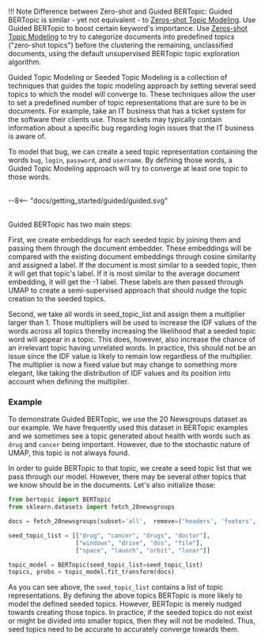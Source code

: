 !!! Note
    Difference between Zero-shot and Guided BERTopic: 
    Guided BERTopic is similar - yet not equivalent - to [Zeros-shot Topic Modeling](https://maartengr.github.io/BERTopic/getting_started/zeroshot/zeroshot.html). 
    Use Guided BERTopic to boost certain keyword's importance. Use [Zeros-shot Topic Modeling](https://maartengr.github.io/BERTopic/getting_started/zeroshot/zeroshot.html) to try to categorize documents into predefined topics ("zero-shot topics") before the clustering the remaining, unclassified documents, using the default unsupervised BERTopic topic exploration algorithm.


Guided Topic Modeling or Seeded Topic Modeling is a collection of techniques that guides the topic modeling approach by setting several seed topics to which the model will converge to. These techniques allow the user to set a predefined number of topic representations that are sure to be in documents. For example, take an IT business that has a ticket system for the software their clients use. Those tickets may typically contain information about a specific bug regarding login issues that the IT business is aware of.  

To model that bug, we can create a seed topic representation containing the words `bug`, `login`, `password`, 
and `username`. By defining those words, a Guided Topic Modeling approach will try to converge at least one topic to those words.

<br>
<div class="svg_image">
--8<-- "docs/getting_started/guided/guided.svg"
</div>
<br>

Guided BERTopic has two main steps:

First, we create embeddings for each seeded topic by joining them and passing them through the document embedder. These embeddings will be compared with the existing document embeddings through cosine similarity and assigned a label. If the document is most similar to a seeded topic, then it will get that topic's label. 
If it is most similar to the average document embedding, it will get the -1 label. 
These labels are then passed through UMAP to create a semi-supervised approach that should nudge 
the topic creation to the seeded topics.

Second, we take all words in seed_topic_list and assign them a multiplier larger than 1. 
Those multipliers will be used to increase the IDF values of the words across all topics thereby increasing 
the likelihood that a seeded topic word will appear in a topic. This does, however, also increase the chance of an irrelevant topic having unrelated words. In practice, this should not be an issue since the IDF value is likely to remain low regardless of the multiplier. The multiplier is now a fixed value but may change to something more elegant, like taking the distribution of IDF values and its position into account when defining the multiplier.
   
### **Example**
To demonstrate Guided BERTopic, we use the 20 Newsgroups dataset as our example. We have frequently used this
dataset in BERTopic examples and we sometimes see a topic generated about health with words such as `drug` and `cancer` 
being important. However, due to the stochastic nature of UMAP, this topic is not always found. 

In order to guide BERTopic to that topic, we create a seed topic list that we pass through our model. However, 
there may be several other topics that we know should be in the documents. Let's also initialize those:

```python
from bertopic import BERTopic
from sklearn.datasets import fetch_20newsgroups

docs = fetch_20newsgroups(subset='all',  remove=('headers', 'footers', 'quotes'))["data"]

seed_topic_list = [["drug", "cancer", "drugs", "doctor"],
                   ["windows", "drive", "dos", "file"],
                   ["space", "launch", "orbit", "lunar"]]

topic_model = BERTopic(seed_topic_list=seed_topic_list)
topics, probs = topic_model.fit_transform(docs)
```

As you can see above, the `seed_topic_list` contains a list of topic representations. By defining the above topics 
BERTopic is more likely to model the defined seeded topics. However, BERTopic is merely nudged towards creating those 
topics. In practice, if the seeded topics do not exist or might be divided into smaller topics, then they will 
not be modeled. Thus, seed topics need to be accurate to accurately converge towards them. 